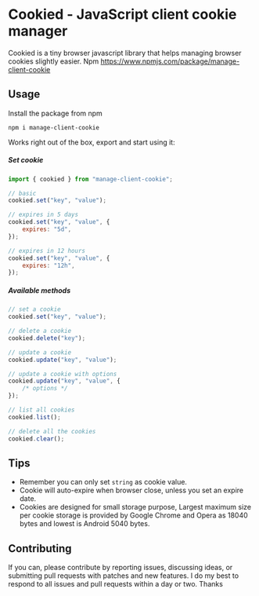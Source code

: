 # Cookied - JavaScript client cookie manager

Cookied is a tiny browser javascript library that helps managing browser cookies slightly easier. Npm https://www.npmjs.com/package/manage-client-cookie

## Usage

Install the package from npm

`npm i manage-client-cookie`

Works right out of the box, export and start using it:

##### Set cookie

```js
import { cookied } from "manage-client-cookie";

// basic
cookied.set("key", "value");

// expires in 5 days
cookied.set("key", "value", {
    expires: "5d",
});

// expires in 12 hours
cookied.set("key", "value", {
    expires: "12h",
});
```

##### Available methods

```js
// set a cookie
cookied.set("key", "value");

// delete a cookie
cookied.delete("key");

// update a cookie
cookied.update("key", "value");

// update a cookie with options
cookied.update("key", "value", {
    /* options */
});

// list all cookies
cookied.list();

// delete all the cookies
cookied.clear();
```

## Tips

-   Remember you can only set `string` as cookie value.
-   Cookie will auto-expire when browser close, unless you set an expire date.
-   Cookies are designed for small storage purpose, Largest maximum size per cookie storage is provided by Google Chrome and Opera as 18040 bytes and lowest is Android 5040 bytes.

## Contributing

If you can, please contribute by reporting issues, discussing ideas, or submitting pull requests with patches and new features. I do my best to respond to all issues and pull requests within a day or two. Thanks
